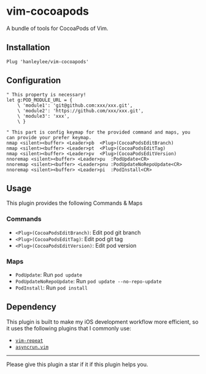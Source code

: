 # vim-cocoapods

A bundle of tools for CocoaPods of Vim.

## Installation

```vim
Plug 'hanleylee/vim-cocoapods'
```

## Configuration

```vim
" This property is necessary!
let g:POD_MODULE_URL = {
    \ 'module1': 'git@github.com:xxx/xxx.git', 
    \ 'module2': 'https://github.com/xxx/xxx.git', 
    \ 'module3': 'xxx', 
    \ }

" This part is config keymap for the provided command and maps, you can provide your prefer keymap.
nmap <silent><buffer> <Leader>pb  <Plug>(CocoaPodsEditBranch)
nmap <silent><buffer> <Leader>pt  <Plug>(CocoaPodsEditTag)
nmap <silent><buffer> <Leader>pv  <Plug>(CocoaPodsEditVersion)
nnoremap <silent><buffer> <Leader>pu  :PodUpdate<CR>
nnoremap <silent><buffer> <Leader>pnu :PodUpdateNoRepoUpdate<CR>
nnoremap <silent><buffer> <Leader>pi  :PodInstall<CR>
```

## Usage

This plugin provides the following Commands & Maps

### Commands

- `<Plug>(CocoaPodsEditBranch)`: Edit pod git branch
- `<Plug>(CocoaPodsEditTag)`: Edit pod git tag
- `<Plug>(CocoaPodsEditVersion)`: Edit pod version

### Maps

- `PodUpdate`: Run `pod update`
- `PodUpdateNoRepoUpdate`: Run `pod update --no-repo-update`
- `PodInstall`: Run `pod install`

## Dependency

This plugin is built to make my iOS development workflow more efficient, so it uses the following plugins that I commonly use:

- [`vim-repeat`](https://github.com/tpope/vim-repeat)
- [`asyncrun.vim`](https://github.com/skywind3000/asyncrun.vim)

---

Please give this plugin a star if it if this plugin helps you.

